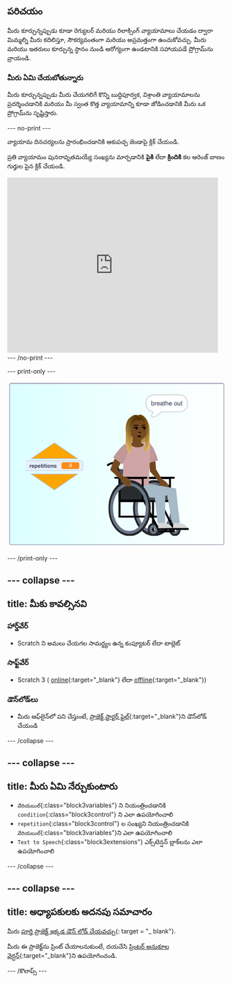 ## పరిచయం

మీరు కూర్చున్నప్పుడు కూడా రెగ్యులర్ మరియు రిలాక్సింగ్ వ్యాయామాలు చేయడం ద్వారా మిమ్మల్ని మీరు కదిలిస్తూ, సౌకర్యవంతంగా మరియు అప్రమత్తంగా ఉంచుకోవచ్చు. మీరు మరియు ఇతరులు కూర్చున్న స్థానం నుండి ఆరోగ్యంగా ఉండటానికి సహాయపడే ప్రోగ్రామ్‌ను వ్రాయండి.

### మీరు ఏమి చేయబోతున్నారు

మీరు కూర్చున్నప్పుడు మీరు చేయగలిగే కొన్ని బుద్ధిపూర్వక, విశ్రాంతి వ్యాయామాలను ప్రదర్శించడానికి మరియు మీ స్వంత కొత్త వ్యాయామాన్ని కూడా జోడించడానికి మీరు ఒక ప్రోగ్రామ్‌ను సృష్టిస్తారు.

--- no-print ---

వ్యాయామ దినచర్యలను ప్రారంభించడానికి ఆకుపచ్చ జెండాపై క్లిక్ చేయండి.

ప్రతి వ్యాయామం పునరావృతమయ్యే సంఖ్యను మార్చడానికి **పైకి** లేదా **క్రిందికి** కల ఆరెంజ్ బాణం గుర్తుల పైన క్లిక్ చేయండి.

<div class="scratch-preview">
  <iframe src="https://scratch.mit.edu/projects/405322095/embed" allowtransparency="true" width="485" height="402" frameborder="0" scrolling="no" allowfullscreen></iframe>
</div>
--- /no-print ---

--- print-only ---

![పూర్తయిన ప్రాజెక్ట్](images/finshed_project.png)

--- /print-only ---

--- collapse ---
---
title: మీకు కావల్సినవి
---
### హార్డ్‌వేర్

+ Scratch ని అమలు చేయగల సామర్థ్యం ఉన్న కంప్యూటర్ లేదా టాబ్లెట్

### సాఫ్ట్‌వేర్

+ Scratch 3 ( [online](https://scratch.mit.edu/){:target="_blank"} లేదా [offline](https://scratch.mit.edu/download){:target="_blank"})

### డౌన్‌లోడ్‌లు

+ మీరు ఆఫ్‌లైన్‌లో పని చేస్తుంటే, [ప్రాజెక్ట్ స్టార్టర్ ఫైల్](https://rpf.io/p/en/relax-stretch-go){:target="_blank"}ని డౌన్‌లోడ్ చేయండి

--- /collapse ---

--- collapse ---
---
title: మీరు ఏమి నేర్చుకుంటారు
---

+ `వేరియబుల్`{:class="block3variables"} ని నియంత్రించడానికి `condition`{:class="block3control"} ని ఎలా ఉపయోగించాలి
+ `repetition`{:class="block3control"} ల సంఖ్యని నియంత్రించడానికి `వేరియబుల్`{:class="block3variables"}ని ఎలా ఉపయోగించాలి
+ `Text to Speech`{:class="block3extensions"} ఎక్స్‌టెన్షన్ బ్లాక్‌లను ఎలా ఉపయోగించాలి

--- /collapse ---

--- collapse ---
---
title: అధ్యాపకులకు అదనపు సమాచారం
---

మీరు [పూర్తి ప్రాజెక్ట్ ఇక్కడ డౌన్ లోడ్ చేయవచ్చు](https://rpf.io/p/en/sit-stretch-get){: target = "_ blank"}.

మీరు ఈ ప్రాజెక్ట్‌ను ప్రింట్ చేయాలనుకుంటే, దయచేసి [ప్రింటర్ అనుకూల వెర్షన్](https://projects.raspberrypi.org/en/projects/sit-stretch/print){:target="_blank"}ని ఉపయోగించండి.

--- /కొలాప్స్ ---
